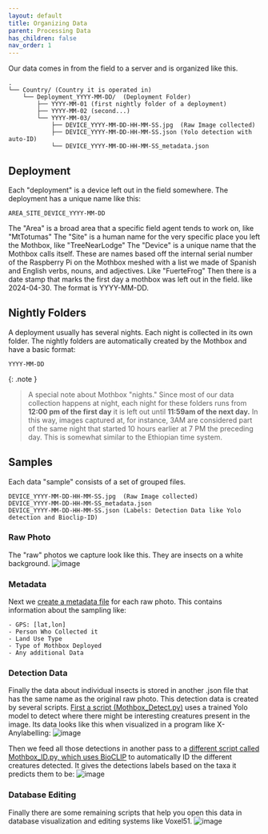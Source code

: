 ```yaml
---
layout: default
title: Organizing Data
parent: Processing Data
has_children: false
nav_order: 1
---
```

Our data comes in from the field to a server and is organized like this. 
```
.
└── Country/ (Country it is operated in)
    └── Deployment_YYYY-MM-DD/  (Deployment Folder)
        ├── YYYY-MM-01 (first nightly folder of a deployment)
        ├── YYYY-MM-02 (second...)
        └── YYYY-MM-03/
            ├── DEVICE_YYYY-MM-DD-HH-MM-SS.jpg  (Raw Image collected)
            ├── DEVICE_YYYY-MM-DD-HH-MM-SS.json (Yolo detection with auto-ID)
            └── DEVICE_YYYY-MM-DD-HH-MM-SS_metadata.json
```
## Deployment
Each "deployment" is a device left out in the field somewhere.
The deployment has a unique name like this:
```
AREA_SITE_DEVICE_YYYY-MM-DD
```
The "Area" is a broad area that a specific field agent tends to work on, like "MtTotumas"
The "Site" is a human name for the very specific place you left the Mothbox, like "TreeNearLodge"
The "Device" is a unique name that the Mothbox calls itself. These are names based off the internal serial number of the Raspberry Pi on the Mothbox meshed with a list we made of Spanish and English verbs, nouns, and adjectives. Like "FuerteFrog"
Then there is a date stamp that marks the first day a mothbox was left out in the field. like 2024-04-30. The format is YYYY-MM-DD.

## Nightly Folders
A deployment usually has several nights. Each night is collected in its own folder. The nightly folders are automatically created by the Mothbox and have a basic format:
```
YYYY-MM-DD
```
{: .note }
> A special note about Mothbox "nights." Since most of our data collection happens at night, each night for these folders runs from **12:00 pm of the first day** it is left out until **11:59am of the next day.** In this way, images captured at, for instance, 3AM are considered part of the same night that started 10 hours earlier at 7 PM the preceding day. This is somewhat similar to the Ethiopian time system.  

## Samples
Each data "sample" consists of a set of grouped files.
```
DEVICE_YYYY-MM-DD-HH-MM-SS.jpg  (Raw Image collected)
DEVICE_YYYY-MM-DD-HH-MM-SS_metadata.json
DEVICE_YYYY-MM-DD-HH-MM-SS.json (Labels: Detection Data like Yolo detection and Bioclip-ID)
```
### Raw Photo
The "raw" photos we capture look like this. They are insects on a white background. 
![image](https://github.com/user-attachments/assets/b7c24479-4508-4823-b978-6c5e3e1918b9)

### Metadata
Next we [create a metadata file](https://digital-naturalism-laboratories.github.io/Mothbox/docs/processing/createmetadata/) for each raw photo. This contains information about the sampling like:
```
- GPS: [lat,lon]
- Person Who Collected it
- Land Use Type
- Type of Mothbox Deployed
- Any additional Data
```

### Detection Data
Finally the data about individual insects is stored in another .json file that has the same name as the original raw photo. This detection data is created by several scripts.
[First a script (Mothbox_Detect.py)](https://digital-naturalism-laboratories.github.io/Mothbox/docs/processing/detect/) uses a trained Yolo model to detect where there might be interesting creatures present in the image. Its data looks like this when visualized in a program like X-Anylabelling:
![image](https://github.com/user-attachments/assets/3b5bf6d8-4b3a-4dc0-ab31-53846459cb1c)

Then we feed all those detections in another pass to a [different script called Mothbox_ID.py, which uses BioCLIP](https://digital-naturalism-laboratories.github.io/Mothbox/docs/processing/detect/) to automatically ID the different creatures detected. 
It gives the detections labels based on the taxa it predicts them to be:
![image](https://github.com/user-attachments/assets/30f74418-08eb-437d-8447-1b2f3387b610)

### Database Editing
Finally there are some remaining scripts that help you open this data in database visualization and editing systems like Voxel51. 
![image](https://github.com/user-attachments/assets/b7b0ba22-1786-4239-8de3-3a71ca0ff865)


